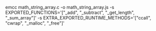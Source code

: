 
emcc math_string_array.c -o math_string_array.js -s EXPORTED_FUNCTIONS='["_add", "_subtract", "_get_length", "_sum_array"]' -s EXTRA_EXPORTED_RUNTIME_METHODS='["ccall", "cwrap", "_malloc", "_free"]'
